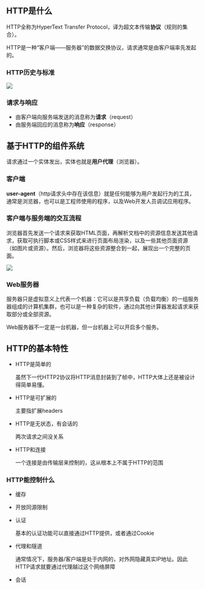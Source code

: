 ## HTTP是什么

HTTP全称为HyperText Transfer Protocol，译为超文本传输**协议**（规则的集合）。

HTTP是一种“客户端——服务器”的数据交换协议，请求通常是由客户端率先发起的。



### HTTP历史与标准

![](https://s1.ax1x.com/2020/08/17/dZfBBn.png)



### 请求与响应

* 由客户端向服务端发送的消息称为**请求**（request）
* 由服务端回应的消息称为**响应**（response）





## 基于HTTP的组件系统

请求通过一个实体发出，实体也就是**用户代理**（浏览器）。



### 客户端

**user-agent**（http请求头中存在该信息）就是任何能够为用户发起行为的工具，通常是浏览器，也可以是工程师使用的程序，以及Web开发人员调试应用程序。



### 客户端与服务端的交互流程

浏览器首先发送一个请求来获取HTML页面，再解析文档中的资源信息发送其他请求，获取可执行脚本或CSS样式来进行页面布局渲染，以及一些其他页面资源（如图片或资源）。然后，浏览器将这些资源整合到一起，展现出一个完整的页面。

![](https://s1.ax1x.com/2020/08/17/dZT1BQ.md.png)



### Web服务器

服务器只是虚拟意义上代表一个机器：它可以是共享负载（负载均衡）的一组服务器组成的计算机集群，也可以是一种复杂的软件，通过向其他计算器发起请求来获取部分或全部资源。

Web服务器不一定是一台机器，但一台机器上可以开启多个服务。





## HTTP的基本特性

* HTTP是简单的

  虽然下一代HTTP2协议将HTTP消息封装到了帧中，HTTP大体上还是被设计得简单易懂。

* HTTP是可扩展的

  主要指扩展headers

* HTTP是无状态，有会话的

  两次请求之间没关系

* HTTP和连接

  一个连接是由传输层来控制的，这从根本上不属于HTTP的范围



### HTTP能控制什么

* 缓存

* 开放同源限制

* 认证

  基本的认证功能可以直接通过HTTP提供，或者通过Cookie

* 代理和隧道

  通常情况下，服务器/客户端是处于内网的，对外网隐藏真实IP地址。因此HTTP请求就要通过代理越过这个网络屏障

* 会话